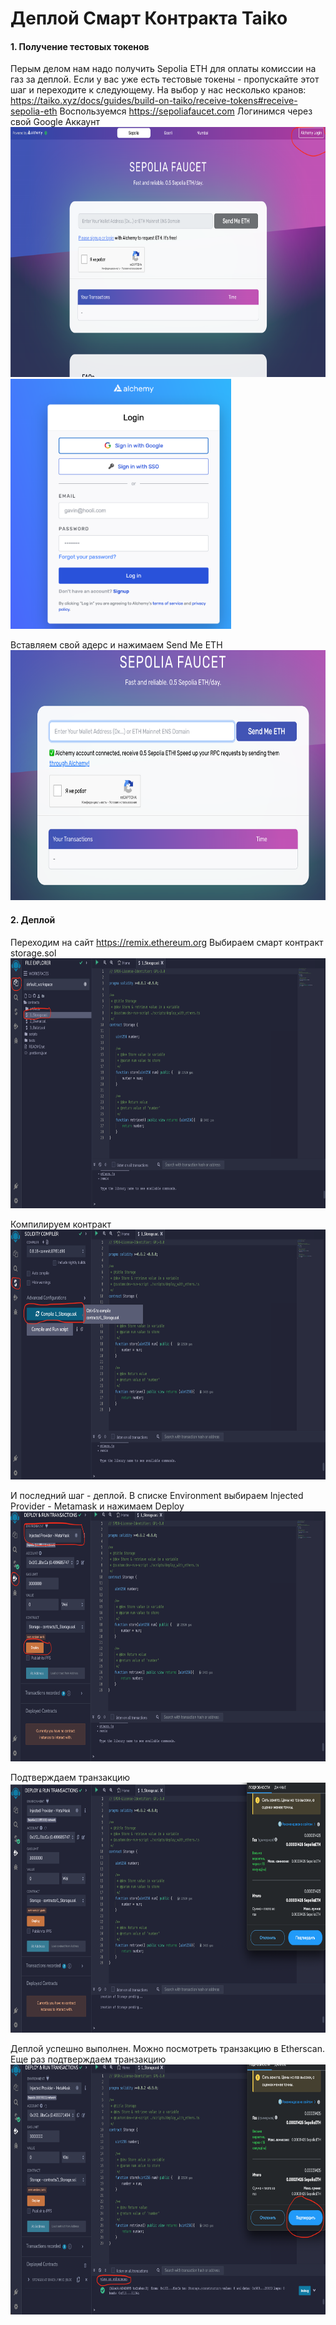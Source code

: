 # Деплой Смарт Контракта Taiko


#### 1. Получение тестовых токенов
Перым делом нам надо получить Sepolia ETH для оплаты комиссии на газ за деплой. Если у вас уже есть тестовые токены - пропускайте этот шаг и переходите к следующему.
На выбор у нас несколько кранов:
https://taiko.xyz/docs/guides/build-on-taiko/receive-tokens#receive-sepolia-eth
Воспользуемся https://sepoliafaucet.com
Логинимся через свой Google Аккаунт
<img src="img/Taiko_SC_Login_Alchemy.png" width="auto" height="400px">
<img src="img/Taiko_SC_Login_Alchemy_Google.png" width="auto" height="400px">

Вставляем свой адерс и нажимаем Send Me ETH
<img src="img/Taiko_SC_Enter_Address.png" width="auto" height="400px">


#### 2. Деплой
Переходим на сайт https://remix.ethereum.org
Выбираем смарт контракт storage.sol
<img src="img/Taiko_SC_Select_SC.png" width="auto" height="400px">

Компилируем контракт
<img src="img/Taiko_SC_Compile_SC.png" width="auto" height="400px">

И последний шаг - деплой. 
В списке Environment выбираем Injected Provider - Metamask и нажимаем Deploy
<img src="img/Taiko_SC_Compile_Deploy.png" width="auto" height="400px">

Подтверждаем транзакцию
<img src="img/Taiko_SC_Compile_Deploy_Approove.png" width="auto" height="400px">

Деплой успешно выполнен. Можно посмотреть транзакцию в Etherscan. Еще раз подтверждаем транзакцию
<img src="img/Taiko_SC_Compile_Deploy_Succ.png" width="auto" height="400px">



#### 
